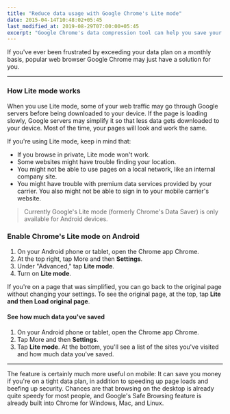 ```yaml
---
title: "Reduce data usage with Google Chrome's Lite mode"
date: 2015-04-14T10:48:02+05:45
last_modified_at: 2019-08-29T07:00:00+05:45
excerpt: "Google Chrome's data compression tool can help you save your bandwidth, says Google."
---
```


If you've ever been frustrated by exceeding your data plan on a monthly basis, popular web browser Google Chrome may just have a solution for you.

---

### How Lite mode works

When you use Lite mode, some of your web traffic may go through Google servers before being downloaded to your device. If the page is loading slowly, Google servers may simplify it so that less data gets downloaded to your device. Most of the time, your pages will look and work the same.

If you're using Lite mode, keep in mind that:

- If you browse in private, Lite mode won't work.
- Some websites might have trouble finding your location.
- You might not be able to use pages on a local network, like an internal company site.
- You might have trouble with premium data services provided by your carrier. You also might not be able to sign in to your mobile carrier's website.

> Currently Google's Lite mode (formerly Chrome's Data Saver) is only available for Android devices.

### Enable Chrome's Lite mode on Android

1. On your Android phone or tablet, open the Chrome app Chrome.
2. At the top right, tap More and then **Settings**.
3. Under "Advanced," tap **Lite mode**.
4. Turn on **Lite mode**.

If you're on a page that was simplified, you can go back to the original page without changing your settings. To see the original page, at the top, tap **Lite and then Load original page**.

#### See how much data you've saved

1. On your Android phone or tablet, open the Chrome app Chrome.
2. Tap More and then **Settings**.
3. Tap **Lite mode**. At the bottom, you'll see a list of the sites you've visited and how much data you've saved.

---

The feature is certainly much more useful on mobile: It can save you money if you're on a tight data plan, in addition to speeding up page loads and beefing up security. Chances are that browsing on the desktop is already quite speedy for most people, and Google's Safe Browsing feature is already built into Chrome for Windows, Mac, and Linux.

